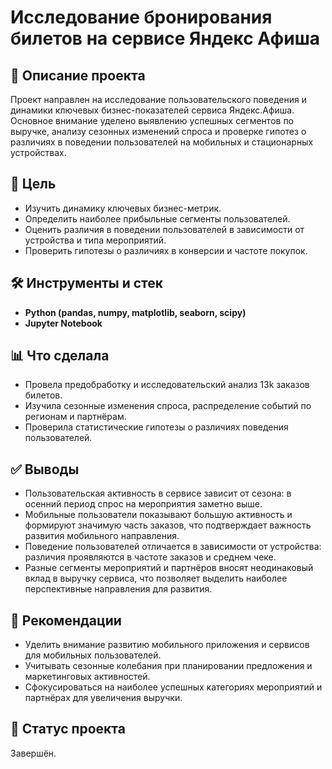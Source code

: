 # Исследование бронирования билетов на сервисе Яндекс Афиша

## 📌 Описание проекта
Проект направлен на исследование пользовательского поведения и динамики ключевых бизнес-показателей сервиса Яндекс.Афиша. Основное внимание уделено выявлению успешных сегментов по выручке, анализу сезонных изменений спроса и проверке гипотез о различиях в поведении пользователей на мобильных и стационарных устройствах.  

## 🎯 Цель
- Изучить динамику ключевых бизнес-метрик.  
- Определить наиболее прибыльные сегменты пользователей.  
- Оценить различия в поведении пользователей в зависимости от устройства и типа мероприятий.  
- Проверить гипотезы о различиях в конверсии и частоте покупок.  

## 🛠️ Инструменты и стек
- **Python (pandas, numpy, matplotlib, seaborn, scipy)**
- **Jupyter Notebook**

## 📊 Что сделала
- Провела предобработку и исследовательский анализ 13k заказов билетов.
- Изучила сезонные изменения спроса, распределение событий по регионам и партнёрам.
- Проверила статистические гипотезы о различиях поведения пользователей.

## ✅ Выводы
- Пользовательская активность в сервисе зависит от сезона: в осенний период спрос на мероприятия заметно выше.  
- Мобильные пользователи показывают большую активность и формируют значимую часть заказов, что подтверждает важность развития мобильного направления.  
- Поведение пользователей отличается в зависимости от устройства: различия проявляются в частоте заказов и среднем чеке.  
- Разные сегменты мероприятий и партнёров вносят неодинаковый вклад в выручку сервиса, что позволяет выделить наиболее перспективные направления для развития.  

## 📌 Рекомендации
- Уделить внимание развитию мобильного приложения и сервисов для мобильных пользователей.  
- Учитывать сезонные колебания при планировании предложения и маркетинговых активностей.  
- Сфокусироваться на наиболее успешных категориях мероприятий и партнёрах для увеличения выручки.  

## 📂 Статус проекта
Завершён.  

